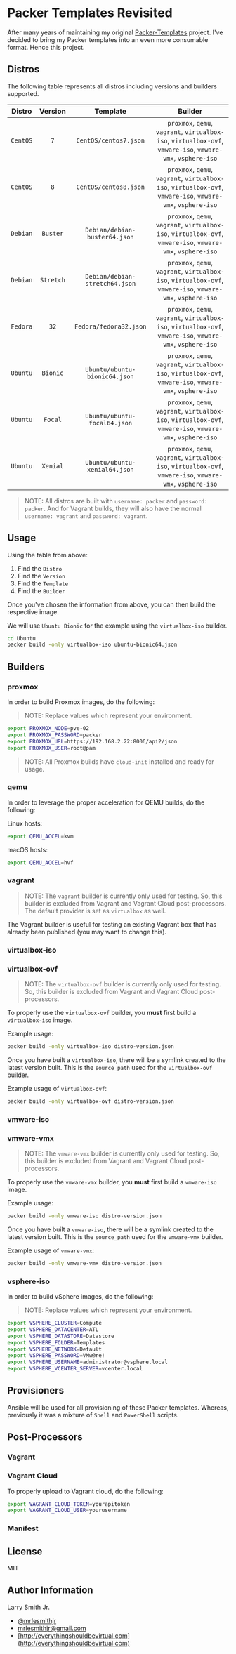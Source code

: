 # Packer Templates Revisited

After many years of maintaining my original [Packer-Templates](https://github.com/mrlesmithjr/packer-templates)
project. I've decided to bring my Packer templates into an even more consumable
format. Hence this project.

## Distros

The following table represents all distros including versions and builders
supported.

|  Distro  |  Version  |            Template            |                                                   Builder                                                   |
| :------: | :-------: | :----------------------------: | :---------------------------------------------------------------------------------------------------------: |
| `CentOS` |    `7`    |     `CentOS/centos7.json`      | `proxmox`, `qemu`, `vagrant`, `virtualbox-iso`, `virtualbox-ovf`, `vmware-iso`, `vmware-vmx`, `vsphere-iso` |
| `CentOS` |    `8`    |     `CentOS/centos8.json`      | `proxmox`, `qemu`, `vagrant`, `virtualbox-iso`, `virtualbox-ovf`, `vmware-iso`, `vmware-vmx`, `vsphere-iso` |
| `Debian` | `Buster`  | `Debian/debian-buster64.json`  | `proxmox`, `qemu`, `vagrant`, `virtualbox-iso`, `virtualbox-ovf`, `vmware-iso`, `vmware-vmx`, `vsphere-iso` |
| `Debian` | `Stretch` | `Debian/debian-stretch64.json` | `proxmox`, `qemu`, `vagrant`, `virtualbox-iso`, `virtualbox-ovf`, `vmware-iso`, `vmware-vmx`, `vsphere-iso` |
| `Fedora` |   `32`    |     `Fedora/fedora32.json`     | `proxmox`, `qemu`, `vagrant`, `virtualbox-iso`, `virtualbox-ovf`, `vmware-iso`, `vmware-vmx`, `vsphere-iso` |
| `Ubuntu` | `Bionic`  | `Ubuntu/ubuntu-bionic64.json`  | `proxmox`, `qemu`, `vagrant`, `virtualbox-iso`, `virtualbox-ovf`, `vmware-iso`, `vmware-vmx`, `vsphere-iso` |
| `Ubuntu` |  `Focal`  |  `Ubuntu/ubuntu-focal64.json`  | `proxmox`, `qemu`, `vagrant`, `virtualbox-iso`, `virtualbox-ovf`, `vmware-iso`, `vmware-vmx`, `vsphere-iso` |
| `Ubuntu` | `Xenial`  | `Ubuntu/ubuntu-xenial64.json`  | `proxmox`, `qemu`, `vagrant`, `virtualbox-iso`, `virtualbox-ovf`, `vmware-iso`, `vmware-vmx`, `vsphere-iso` |

> NOTE: All distros are built with `username: packer` and `password: packer`. And
> for Vagrant builds, they will also have the normal `username: vagrant` and
> `password: vagrant`.

## Usage

Using the table from above:

1. Find the `Distro`
1. Find the `Version`
1. Find the `Template`
1. Find the `Builder`

Once you've chosen the information from above, you can then build the respective
image.

We will use `Ubuntu Bionic` for the example using the `virtualbox-iso` builder.

```bash
cd Ubuntu
packer build -only virtualbox-iso ubuntu-bionic64.json
```

## Builders

### proxmox

In order to build Proxmox images, do the following:

> NOTE: Replace values which represent your environment.

```bash
export PROXMOX_NODE=pve-02
export PROXMOX_PASSWORD=packer
export PROXMOX_URL=https://192.168.2.22:8006/api2/json
export PROXMOX_USER=root@pam
```

> NOTE: All Proxmox builds have `cloud-init` installed and ready for usage.

### qemu

In order to leverage the proper acceleration for QEMU builds, do the following:

Linux hosts:

```bash
export QEMU_ACCEL=kvm
```

macOS hosts:

```bash
export QEMU_ACCEL=hvf
```

### vagrant

> NOTE: The `vagrant` builder is currently only used for testing. So, this
> builder is excluded from Vagrant and Vagrant Cloud post-processors. The default
> provider is set as `virtualbox` as well.

The Vagrant builder is useful for testing an existing Vagrant box that has
already been published (you may want to change this).

### virtualbox-iso

### virtualbox-ovf

> NOTE: The `virtualbox-ovf` builder is currently only used for testing. So, this
> builder is excluded from Vagrant and Vagrant Cloud post-processors.

To properly use the `virtualbox-ovf` builder, you **must** first build a
`virtualbox-iso` image.

Example usage:

```bash
packer build -only virtualbox-iso distro-version.json
```

Once you have built a `virtualbox-iso`, there will be a symlink created to the
latest version built. This is the `source_path` used for the `virtualbox-ovf`
builder.

Example usage of `virtualbox-ovf`:

```bash
packer build -only virtualbox-ovf distro-version.json
```

### vmware-iso

### vmware-vmx

> NOTE: The `vmware-vmx` builder is currently only used for testing. So, this
> builder is excluded from Vagrant and Vagrant Cloud post-processors.

To properly use the `vmware-vmx` builder, you **must** first build a
`vmware-iso` image.

Example usage:

```bash
packer build -only vmware-iso distro-version.json
```

Once you have built a `vmware-iso`, there will be a symlink created to the
latest version built. This is the `source_path` used for the `vmware-vmx`
builder.

Example usage of `vmware-vmx`:

```bash
packer build -only vmware-vmx distro-version.json
```

### vsphere-iso

In order to build vSphere images, do the following:

> NOTE: Replace values which represent your environment.

```bash
export VSPHERE_CLUSTER=Compute
export VSPHERE_DATACENTER=ATL
export VSPHERE_DATASTORE=Datastore
export VSPHERE_FOLDER=Templates
export VSPHERE_NETWORK=Default
export VSPHERE_PASSWORD=VMw@re!
export VSPHERE_USERNAME=administrator@vsphere.local
export VSPHERE_VCENTER_SERVER=vcenter.local
```

## Provisioners

Ansible will be used for all provisioning of these Packer templates. Whereas,
previously it was a mixture of `Shell` and `PowerShell` scripts.

## Post-Processors

### Vagrant

### Vagrant Cloud

To properly upload to Vagrant cloud, do the following:

```bash
export VAGRANT_CLOUD_TOKEN=yourapitoken
export VAGRANT_CLOUD_USER=yourusername
```

### Manifest

## License

MIT

## Author Information

Larry Smith Jr.

- [@mrlesmithjr](https://twitter.com/mrlesmithjr)
- [mrlesmithjr@gmail.com](mailto:mrlesmithjr@gmail.com)
- [http://everythingshouldbevirtual.com](http://everythingshouldbevirtual.com)

